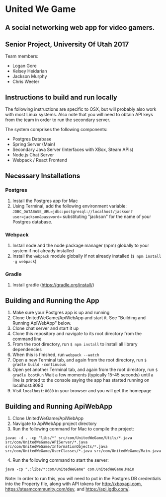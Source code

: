 # United We Game

## A social networking web app for video gamers.

## Senior Project, University Of Utah 2017
Team members: 
- Logan Gore
- Kelsey Heidarian
- Jackson Murphy
- Chris Weeter


## Instructions to build and run locally

The following instructions are specific to OSX, but will probably also work with most Linux systems.
Also note that you will need to obtain API keys from the team in order to run the secondary server.

The system comprises the following components: 
- Postgres Database
- Spring Server (Main)
- Secondary Java Server (Interfaces with XBox, Steam APIs)
- Node.js Chat Server
- Webpack / React Frontend

## Necessary Installations

### Postgres
1. Install the Postgres app for Mac
2. Using Terminal, add the following environment variable:
  `JDBC_DATABASE_URL=jdbc:postgresql://localhost/jackson?user=jackson&password=`
  substituting "jackson" for the name of your Postgres database.
  
### Webpack
1. Install node and the node package manager (npm) globally to your system if not already installed
2. Install the `webpack` module globally if not already installed (`$ npm install -g webpack`)

### Gradle
1. Install gradle (https://gradle.org/install/)


## Building and Running the App

1. Make sure your Postgres app is up and running
2. Clone UnitedWeGame/ApiWebApp and start it. See "Building and Running ApiWebApp" below.
3. Clone chat server and start it up
4. Clone this repository and navigate to its root directory from the command line
5. From the root directory, run `$ npm install` to install all library dependencies 
6. When this is finished, run `webpack --watch` 
7. Open a new Terminal tab, and again from the root directory, run `$ gradle build -continuous`
8. Open yet another Terminal tab, and again from the root directory, run `$ gradle bootRun`
    Wait a few moments (typically 15-45 seconds) until a line is printed to the console saying the app has started running on localhost:8080
9. Visit `localhost:8080` in your browser and you will get the homepage

## Building and Running ApiWebApp
1. Clone UnitedWeGame/ApiWebApp
2. Navigate to ApiWebApp project directory
3. Run the following command for Mac to compile the project: 

```
javac -d . -cp "libs/*" src/com/UnitedWeGame/Utils/*.java src/com/UnitedWeGame/APIServer/*.java src/com/UnitedWeGame/InformationObjects/*.java src/com/UnitedWeGame/UserClasses/*.java src/com/UnitedWeGame/Main.java
```

4. Run the following command to start the server: 

```
java -cp ".:libs/*:com/UnitedWeGame" com.UnitedWeGame.Main
```

Note: In order to run this, you will need to put in the Postgres DB credentials into the Property file, along with API tokens for http://xboxapi.com, https://steamcommunity.com/dev, and https://api.igdb.com/.

